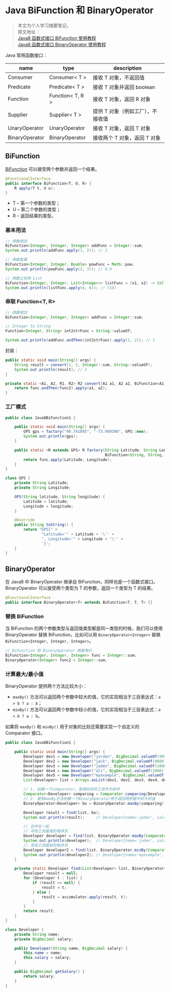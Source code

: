 # Java BiFunction 和 BinaryOperator

> 本文为个人学习摘要笔记。  
> 原文地址：  
> [Java8 函数式接口 BiFunction 使用教程](http://www.subquery.cn/java/java8/functional-interface-bi-function/)  
> [Java8 函数式接口 BinaryOperator 使用教程](http://www.subquery.cn/java/java8/functional-interface-binary-operator/)

Java 常用函数接口：

| name           | type             | description                       |
| -------------- | ---------------- | --------------------------------- |
| Consumer       | Consumer< T >    | 接收 T 对象，不返回值             |
| Predicate      | Predicate< T >   | 接收 T 对象并返回 boolean         |
| Function       | Function< T, R > | 接收 T 对象，返回 R 对象          |
| Supplier       | Supplier< T >    | 提供 T 对象（例如工厂），不接收值 |
| UnaryOperator  | UnaryOperator    | 接收 T 对象，返回 T 对象          |
| BinaryOperator | BinaryOperator   | 接收两个 T 对象，返回 T 对象      |

## BiFunction

[BiFunction](https://docs.oracle.com/javase/8/docs/api/java/util/function/BiFunction.html) 可以接受两个参数并返回一个结果。

```java
@FunctionalInterface
public interface BiFunction<T, U, R> {
    R apply(T t, U u);
}
```

- T – 第一个参数的类型；
- U – 第二个参数的类型；
- R – 返回结果的类型。

### 基本用法

```java
// 两数相加
BiFunction<Integer, Integer, Integer> addFunc = Integer::sum;
System.out.println(addFunc.apply(1, 2)); // 3

// 两数取幂
BiFunction<Integer, Integer, Double> powFunc = Math::pow;
System.out.println(powFunc.apply(2, 3)); // 8.0

// 两数之和转 List
BiFunction<Integer, Integer, List<Integer>> listFunc = (x1, x2) -> Collections.singletonList(x1 + x2);
System.out.println(listFunc.apply(4, 6)); // [10]
```

### 串联 Function<T, R>

```java
// 两数相加
BiFunction<Integer, Integer, Integer> addFunc = Integer::sum;

// Integer to String
Function<Integer, String> int2strFunc = String::valueOf;

System.out.println(addFunc.andThen(int2strFunc).apply(1, 2)); // 3
```

封装：

```java
public static void main(String[] args) {
    String result = convert(1, 2, Integer::sum, String::valueOf);
    System.out.println(result); // 3
}

private static <A1, A2, R1, R2> R2 convert(A1 a1, A2 a2, BiFunction<A1, A2, R1> func, Function<R1, R2> func2) {
    return func.andThen(func2).apply(a1, a2);
}
```

### 工厂模式

```java
public class Java8BiFunction1 {

    public static void main(String[] args) {
        GPS gps = factory("40.741895", "-73.989308", GPS::new);
        System.out.println(gps);
    }

    public static <R extends GPS> R factory(String Latitude, String Longitude,
                                            BiFunction<String, String, R> func) {
        return func.apply(Latitude, Longitude);
    }
}

class GPS {
    private String Latitude;
    private String Longitude;

    GPS(String latitude, String longitude) {
        Latitude = latitude;
        Longitude = longitude;
    }

    @Override
    public String toString() {
        return "GPS{" +
                "Latitude='" + Latitude + '\'' +
                ", Longitude='" + Longitude + '\'' +
                '}';
    }
}
```

## BinaryOperator

在 Java8 中 BinaryOperator 继承自 BiFunction，同样也是一个函数式接口。BinaryOperator 可以接受两个类型为 T 的参数，返回一个类型为 T 的结果。

```java
@FunctionalInterface
public interface BinaryOperator<T> extends BiFunction<T, T, T> {}
```

### 替换 BiFunction

当 BiFunction 的两个参数类型与返回值类型都是同一类型的时候，我们可以使用 BinaryOperator 替换 BiFunction，比如可以用 `BinaryOperator<Integer>` 替换 `BiFunction<Integer, Integer, Integer>`。

```java
// BiFunction 和 BinaryOperator 两者等价
BiFunction<Integer, Integer, Integer> func = Integer::sum;
BinaryOperator<Integer> func2 = Integer::sum;
```

### 计算最大/最小值

BinaryOperator 提供两个方法比较大小：

- `maxBy()` 方法可以返回两个参数中较大的值，它的实现相当于三目表达式：`a > b ? a : b`；
- `minBy()` 方法可以返回两个参数中较小的值，它的实现相当于三目表达式：`a < b ? a : b`。

如果将 `maxBy()` 和 `minBy()` 用于对象的比较还需要实现一个自定义的 Comparator 接口。

```java
public class Java8BiFunction1 {

    public static void main(String[] args) {
        Developer dev1 = new Developer("jordan", BigDecimal.valueOf(9999));
        Developer dev2 = new Developer("jack", BigDecimal.valueOf(8888));
        Developer dev3 = new Developer("jaden", BigDecimal.valueOf(10000));
        Developer dev4 = new Developer("ali", BigDecimal.valueOf(2000));
        Developer dev5 = new Developer("myexample", BigDecimal.valueOf(1));
        List<Developer> list = Arrays.asList(dev1, dev2, dev3, dev4, dev5);

        // 1. 创建一个Comparator，使用码农的工资作为排序
        Comparator<Developer> comparing = Comparator.comparing(Developer::getSalary);
        // 2. 使用maxBy方法创建一个BinaryOperator用于返回两参数中较大的值
        BinaryOperator<Developer> bo = BinaryOperator.maxBy(comparing);

        Developer result = find(list, bo);
        System.out.println(result);     // Developer{name='jaden', salary=10000}

        // 合并在一起
        // 寻找工资最高的程序员
        Developer developer = find(list, BinaryOperator.maxBy(Comparator.comparing(Developer::getSalary)));
        System.out.println(developer);  // Developer{name='jaden', salary=10000}
        // 寻找工资最低的程序员
        Developer developer2 = find(list, BinaryOperator.minBy(Comparator.comparing(Developer::getSalary)));
        System.out.println(developer2); // Developer{name='myexample', salary=1}
    }

    private static Developer find(List<Developer> list, BinaryOperator<Developer> accumulator) {
        Developer result = null;
        for (Developer t : list) {
            if (result == null) {
                result = t;
            } else {
                result = accumulator.apply(result, t);
            }
        }
        return result;
    }
}

class Developer {
    private String name;
    private BigDecimal salary;

    public Developer(String name, BigDecimal salary) {
        this.name = name;
        this.salary = salary;
    }

    public BigDecimal getSalary() {
        return salary;
    }
}
```
